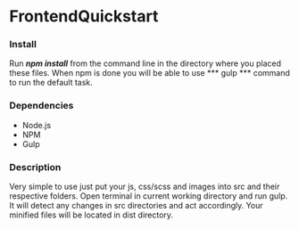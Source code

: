# FrontendQuickstart

### Install

Run ***npm install*** from the command line in the directory where you placed these files. When npm is done you will be
able to use *** gulp *** command to run the default task.

### Dependencies

- Node.js
- NPM
- Gulp

### Description

Very simple to use just put your js, css/scss and images into src and their respective folders. Open terminal in
current working directory and run gulp. It will detect any changes in src directories and act accordingly. Your minified
files will be located in dist directory.
